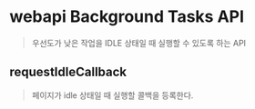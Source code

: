 # webapi Background Tasks API

> 우선도가 낮은 작업을 IDLE 상태일 때 실행할 수 있도록 하는 API

## requestIdleCallback

> 페이지가 idle 상태일 때 실행할 콜백을 등록한다.
